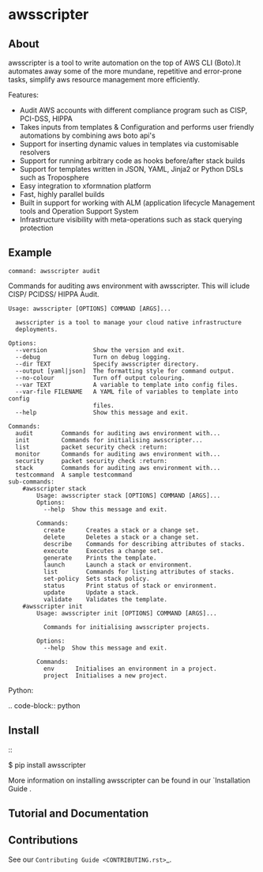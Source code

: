 awsscripter
===========


About
-----

awsscripter is a tool to write automation on the top of  AWS CLI (Boto).It automates away some of the more mundane, repetitive and error-prone tasks, simplify aws resource management more efficiently.

Features:
- Audit AWS accounts with different compliance program such as CISP, PCI-DSS, HIPPA
- Takes inputs from templates & Configuration and performs user friendly automations by combining aws boto api's
- Support for inserting dynamic values in templates via customisable resolvers
- Support for running arbitrary code as hooks before/after stack builds
- Support for templates written in JSON, YAML, Jinja2 or Python DSLs such as Troposphere
- Easy integration to xformnation platform
- Fast, highly parallel builds
- Built in support for working with ALM (application lifecycle Management tools and Operation Support System
- Infrastructure visibility with meta-operations such as stack querying protection

Example
-------
    command: awsscripter audit
  Commands for auditing aws environment with awsscripter. This will iclude
  CISP/ PCIDSS/ HIPPA Audit.

    Usage: awsscripter [OPTIONS] COMMAND [ARGS]...
    
      awsscripter is a tool to manage your cloud native infrastructure
      deployments.
    
    Options:
      --version             Show the version and exit.
      --debug               Turn on debug logging.
      --dir TEXT            Specify awsscripter directory.
      --output [yaml|json]  The formatting style for command output.
      --no-colour           Turn off output colouring.
      --var TEXT            A variable to template into config files.
      --var-file FILENAME   A YAML file of variables to template into config
                            files.
      --help                Show this message and exit.
    
    Commands:
      audit        Commands for auditing aws environment with...
      init         Commands for initialising awsscripter...
      list         packet security check :return:
      monitor      Commands for auditing aws environment with...
      security     packet security check :return:
      stack        Commands for auditing aws environment with...
      testcommand  A sample testcommand
	sub-commands:
		#awsscripter stack
			Usage: awsscripter stack [OPTIONS] COMMAND [ARGS]...
			Options:
			  --help  Show this message and exit.

			Commands:
			  create      Creates a stack or a change set.
			  delete      Deletes a stack or a change set.
			  describe    Commands for describing attributes of stacks.
			  execute     Executes a change set.
			  generate    Prints the template.
			  launch      Launch a stack or environment.
			  list        Commands for listing attributes of stacks.
			  set-policy  Sets stack policy.
			  status      Print status of stack or environment.
			  update      Update a stack.
			  validate    Validates the template.
		#awsscripter init
			Usage: awsscripter init [OPTIONS] COMMAND [ARGS]...

			  Commands for initialising awsscripter projects.

			Options:
			  --help  Show this message and exit.

			Commands:
			  env      Initialises an environment in a project.
			  project  Initialises a new project.

Python:

.. code-block:: python

Install
-------

::

  $ pip install awsscripter

More information on installing awsscripter can be found in our `Installation Guide .


Tutorial and Documentation
--------------------------



Contributions
-------------

See our `Contributing Guide <CONTRIBUTING.rst>`_.

